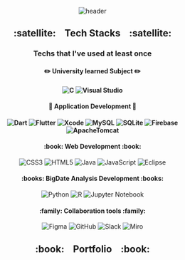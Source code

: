 <div align="center">
    
![header](https://capsule-render.vercel.app/api?type=transparent&color=auto&height=100&section=header&text=Solider%20Developer&fontSize=90&fontColor=A5915F)
  
</div>

<div align="center"><h2>
    :satellite:&nbsp;&nbsp;&nbsp; Tech Stacks &nbsp;&nbsp;&nbsp;:satellite: 
</h2></div>

<div align="center"><h3>
    
  Techs that I've used at least once
    
</h3></div>

<div align="center"><h4>
    
  :pencil2: University learned Subject :pencil2:
    
</h4></div>

<div align="center"><h4>
    
  ![C](https://img.shields.io/badge/c-%2300599C.svg?style=for-the-badge&logo=c&logoColor=white)
  ![Visual Studio](https://img.shields.io/badge/Visual%20Studio-5C2D91.svg?style=for-the-badge&logo=visual-studio&logoColor=white)
    
</h4></div>

<div align="center"><h4>
    
  :pushpin: Application Development :pushpin:
    
</h4></div>

<div align="center"><h4>
    
  ![Dart](https://img.shields.io/badge/dart-%230175C2.svg?style=for-the-badge&logo=dart&logoColor=white)
  ![Flutter](https://img.shields.io/badge/Flutter-%2302569B.svg?style=for-the-badge&logo=Flutter&logoColor=white)
  ![Xcode](https://img.shields.io/badge/Xcode-007ACC?style=for-the-badge&logo=Xcode&logoColor=white)
  ![MySQL](https://img.shields.io/badge/mysql-%2300f.svg?style=for-the-badge&logo=mysql&logoColor=white)
  ![SQLite](https://img.shields.io/badge/sqlite-%2307405e.svg?style=for-the-badge&logo=sqlite&logoColor=white)
  ![Firebase](https://img.shields.io/badge/firebase-%23039BE5.svg?style=for-the-badge&logo=firebase)
  ![ApacheTomcat](https://img.shields.io/badge/ApacheTomcat-FE7A16.svg?style=for-the-badge&logo=ApacheTomcat&logoColor=white)

    
</h4></div>

                                   
 
<div align="center"><h4>
  :book: Web Development :book:
</h4><div>
  
![CSS3](https://img.shields.io/badge/css3-%231572B6.svg?style=for-the-badge&logo=css3&logoColor=white)
![HTML5](https://img.shields.io/badge/html5-%23E34F26.svg?style=for-the-badge&logo=html5&logoColor=white)
![Java](https://img.shields.io/badge/java-%23ED8B00.svg?style=for-the-badge&logo=java&logoColor=white)
![JavaScript](https://img.shields.io/badge/javascript-%23323330.svg?style=for-the-badge&logo=javascript&logoColor=%23F7DF1E)
![Eclipse](https://img.shields.io/badge/Eclipse-FE7A16.svg?style=for-the-badge&logo=Eclipse&logoColor=white)

<div align="center"><h4>
  :books: BigDate Analysis Development :books: 
</h4><div>
  
![Python](https://img.shields.io/badge/python-3670A0?style=for-the-badge&logo=python&logoColor=ffdd54)
![R](https://img.shields.io/badge/r-%23276DC3.svg?style=for-the-badge&logo=r&logoColor=white)
![Jupyter Notebook](https://img.shields.io/badge/jupyter-%23FA0F00.svg?style=for-the-badge&logo=jupyter&logoColor=white)
    
<div align="center"><h4>
  :family: Collaboration tools :family: 
</h4><div>
  
![Figma](https://img.shields.io/badge/figma-%23F24E1E.svg?style=for-the-badge&logo=figma&logoColor=white)
![GitHub](https://img.shields.io/badge/github-%23121011.svg?style=for-the-badge&logo=github&logoColor=white)
![Slack](https://img.shields.io/badge/Slack-4A154B?style=for-the-badge&logo=slack&logoColor=white)
![Miro](https://img.shields.io/badge/Miro-050038?style=for-the-badge&logo=Miro&logoColor=white)
  

<div align="center"><h2>
    :book:&nbsp;&nbsp;&nbsp; Portfolio &nbsp;&nbsp;&nbsp;:book: 
</h2></div>
    

    

  







